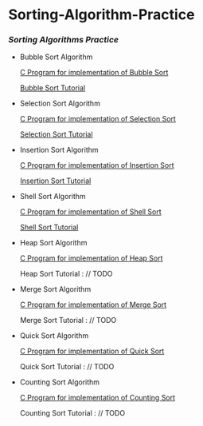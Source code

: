 # Sorting-Algorithm-Practice

### *Sorting Algorithms Practice*

- Bubble Sort Algorithm
	
	[C Program for implementation of Bubble Sort](https://github.com/monsterhxw/Sorting-Algorithm-Practice/blob/master/BubbleSort/main.c)
	
	[Bubble Sort Tutorial](https://monsterhxw.github.io/posts/sorting-algorithms-bubble-sort/)

- Selection Sort Algorithm
	
	[C Program for implementation of Selection Sort](https://github.com/monsterhxw/Sorting-Algorithm-Practice/blob/master/SelectionSort/main.c)
	
	[Selection Sort Tutorial](https://monsterhxw.github.io/posts/sorting-algorithms-selection-sort/)

- Insertion Sort Algorithm
	
	[C Program for implementation of Insertion Sort](https://github.com/monsterhxw/Sorting-Algorithm-Practice/blob/master/InsertionSort/main.c)
	
	[Insertion Sort Tutorial](https://monsterhxw.github.io/posts/sorting-algorithms-insertion-sort/)

- Shell Sort Algorithm
	
	[C Program for implementation of Shell Sort](https://github.com/monsterhxw/Sorting-Algorithm-Practice/blob/master/ShellSort/main.c)
	
	[Shell Sort Tutorial](https://monsterhxw.github.io/posts/sorting-algorithms-shell-sort/)

- Heap Sort Algorithm
	
	[C Program for implementation of Heap Sort](https://github.com/monsterhxw/Sorting-Algorithm-Practice/tree/master/HeapSort/main.c)
	
	Heap Sort Tutorial : // TODO

- Merge Sort Algorithm
	
	[C Program for implementation of Merge Sort](https://github.com/monsterhxw/Sorting-Algorithm-Practice/tree/master/MergeSort/main.c)
	
	Merge Sort Tutorial : // TODO
	
- Quick Sort Algorithm
	
	[C Program for implementation of Quick Sort](https://github.com/monsterhxw/Sorting-Algorithm-Practice/blob/master/QuickSort/main.c)
	
	Quick Sort Tutorial : // TODO

- Counting Sort Algorithm
	
	[C Program for implementation of Counting Sort](https://github.com/monsterhxw/Sorting-Algorithm-Practice/blob/master/CountingSort/main.c)
	
	Counting Sort Tutorial : // TODO
